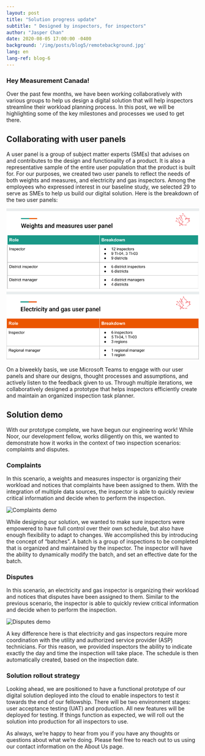 ```yaml
---
layout: post
title: "Solution progress update"
subtitle: " Designed by inspectors, for inspectors"
author: "Jasper Chan"
date: 2020-08-05 17:00:00 -0400
background: '/img/posts/blog5/remotebackground.jpg'
lang: en
lang-ref: blog-6
---
```


<h3>Hey Measurement Canada!</h3>

<p>Over the past few months, we have been working collaboratively with various groups to help us design a digital solution that will help inspectors streamline their workload planning process. In this post, we will be highlighting some of the key milestones and processes we used to get there.</p>

<h2 class="section-heading">Collaborating with user panels</h2>
<p>A user panel is a group of subject matter experts (SMEs) that advises on and contributes to the design and functionality of a product. It is also a representative sample of the entire user population that the product is built for. For our purposes, we created two user panels to reflect the needs of both weights and measures, and electricity and gas inspectors. Among the employees who expressed interest in our baseline study, we selected 29 to serve as SMEs to help us build our digital solution. Here is the breakdown of the two user panels:</p>

<img class="img-fluid img_border" src="/img/posts/blog6/WMpanel_en.png" alt="Weights and measures panel breakdown">

<img class="img-fluid img_border" src="/img/posts/blog6/EGpanel_en.png" alt="Electricity and gas panel breakdown">

<p>On a biweekly basis, we use Microsoft Teams to engage with our user panels and share our designs, thought processes and assumptions, and actively listen to the feedback given to us. Through multiple iterations, we collaboratively designed a prototype that helps inspectors efficiently create and maintain an organized inspection task planner.</p>

<h2 class="section-heading">Solution demo</h2>
<p>With our prototype complete, we have begun our engineering work! While Noor, our development fellow, works diligently on this, we wanted to demonstrate how it works in the context of two inspection scenarios: complaints and disputes.</p>

<h3 class="section-heading">Complaints</h3>
<p>In this scenario, a weights and measures inspector is organizing their workload and notices that complaints have been assigned to them. With the integration of multiple data sources, the inspector is able to quickly review critical information and decide when to perform the inspection.</p>

<img class="img-fluid img_border" src="/img/posts/blog6/complaintsdemo.gif" alt="Complaints demo">

<p>While designing our solution, we wanted to make sure inspectors were empowered to have full control over their own schedule, but also have enough flexibility to adapt to changes. We accomplished this by introducing the concept of “batches”. A batch is a group of inspections to be completed that is organized and maintained by the inspector. The inspector will have the ability to dynamically modify the batch, and set an effective date for the batch.</p>

<h3 class="section-heading">Disputes</h3>
<p>In this scenario, an electricity and gas inspector is organizing their workload and notices that disputes have been assigned to them. Similar to the previous scenario, the inspector is able to quickly review critical information and decide when to perform the inspection.</p>

<img class="img-fluid img_border" src="/img/posts/blog6/disputessdemo.gif" alt="Disputes demo">

<p>A key difference here is that electricity and gas inspectors require more coordination with the utility and authorized service provider (ASP) technicians. For this reason, we provided inspectors the ability to indicate exactly the day and time the inspection will take place. The schedule is then automatically created, based on the inspection date.</p>

<h3 class="section-heading">Solution rollout strategy</h3>
<p>Looking ahead, we are positioned to have a functional prototype of our digital solution deployed into the cloud to enable inspectors to test it towards the end of our fellowship. There will be two environment stages: user acceptance testing (UAT) and production. All new features will be deployed for testing. If things function as expected, we will roll out the solution into production for all inspectors to use.</p>

<p>As always, we’re happy to hear from you if you have any thoughts or questions about what we’re doing. Please feel free to reach out to us using our contact information on the About Us page.</p>

